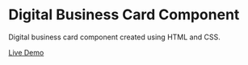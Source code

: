 # Digital Business Card Component
Digital business card component created using HTML and CSS.  

[Live Demo](https://monalighosh.github.io/digital-business-card-css/)
